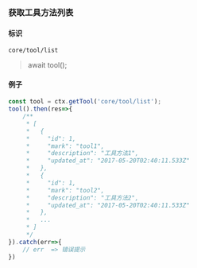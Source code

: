 
### 获取工具方法列表

#### 标识

`core/tool/list`

> await tool();

#### 例子

```javascript
const tool = ctx.getTool('core/tool/list');
tool().then(res=>{
	/**
	 * [
	 *   {
	 *     "id": 1,
	 *     "mark": "tool1",
	 *     "description": "工具方法1",
	 *     "updated_at": "2017-05-20T02:40:11.533Z"
	 *   },
	 *   {
	 *     "id": 1,
	 *     "mark": "tool2",
	 *     "description": "工具方法2",
	 *     "updated_at": "2017-05-20T02:40:11.533Z"
	 *   },
	 *   ...
	 * ]
	 */
}).catch(err=>{
	// err  => 错误提示
})
```